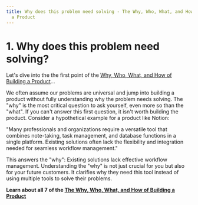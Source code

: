 ```yaml
---
title: Why does this problem need solving - The Why, Who, What, and How of Building
  a Product
---
```


# 1. Why does this problem need solving? 
Let's dive into the the first point of the [Why, Who, What, and How of Building a Product](/2024/07/08/why-who-what-how-of-building-products.html)...

We often assume our problems are universal and jump into building a product without fully understanding why the problem needs solving. The "why" is the most critical question to ask yourself, even more so than the "what". If you can't answer this first question, it isn't worth building the product.
Consider a hypothetical example for a product like Notion:

"Many professionals and organizations require a versatile tool that combines note-taking, task management, and database functions in a single platform. Existing solutions often lack the flexibility and integration needed for seamless workflow management."

This answers the "why": Existing solutions lack effective workflow management. Understanding the "why" is not just crucial for you but also for your future customers. It clarifies why they need this tool instead of using multiple tools to solve their problems.

**Learn about all 7 of the [The Why, Who, What, and How of Building a Product](/2024/07/08/why-who-what-how-of-building-products.html)**
